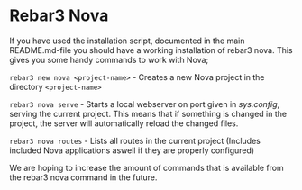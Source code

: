 # Rebar3 Nova #

If you have used the installation script, documented in the main README.md-file you should have a working installation of rebar3 nova. This gives you some handy commands to work with Nova;

`rebar3 new nova <project-name>` - Creates a new Nova project in the directory `<project-name>`

`rebar3 nova serve` - Starts a local webserver on port given in *sys.config*, serving the current project. This means that if something is changed in the project, the server will automatically reload the changed files.

`rebar3 nova routes` - Lists all routes in the current project (Includes included Nova applications aswell if they are properly configured)


We are hoping to increase the amount of commands that is available from the rebar3 nova command in the future.
